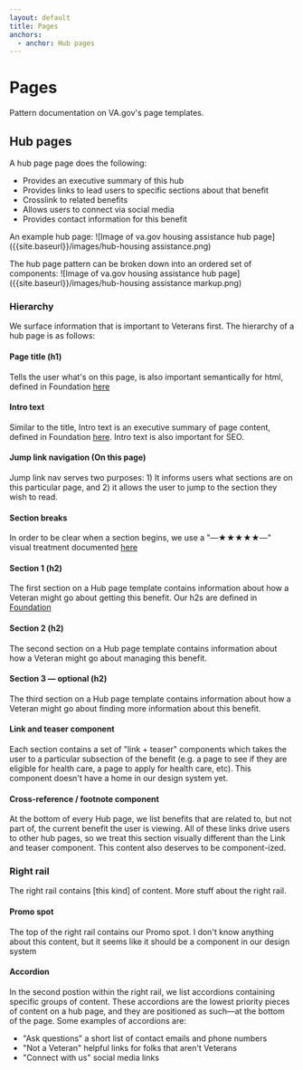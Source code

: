 ```yaml
---
layout: default
title: Pages
anchors:
  - anchor: Hub pages
---
```


# Pages

Pattern documentation on VA.gov's page templates.

## Hub pages
A hub page page does the following:
- Provides an executive summary of this hub
- Provides links to lead users to specific sections about that benefit
- Crosslink to related benefits
- Allows users to connect via social media
- Provides contact information for this benefit

An example hub page:
![Image of va.gov housing assistance hub page]({{site.baseurl}}/images/hub-housing assistance.png)

The hub page pattern can be broken down into an ordered set of components:
![Image of va.gov housing assistance hub page]({{site.baseurl}}/images/hub-housing assistance markup.png)

### Hierarchy
We surface information that is important to Veterans first. The hierarchy of a hub page is as follows:

#### Page title (h1)
Tells the user what's on this page, is also important semantically for html, defined in Foundation [here](https://design.va.gov/design/typography.html#headings)
#### Intro text
Similar to the title, Intro text is an executive summary of page content, defined in Foundation [here](https://design.va.gov/design/typography.html#paragraphs). Intro text is also important for SEO.

#### Jump link navigation (On this page)
Jump link nav serves two purposes: 1) It informs users what sections are on this particular page, and 2) it allows the user to jump to the section they wish to read.

#### Section breaks
In order to be clear when a section begins, we use a "—★★★★★—" visual treatment documented [here](https://design.va.gov/components/horizontal-rules)

#### Section 1 (h2)
The first section on a Hub page template contains information about how a Veteran might go about getting this benefit. Our h2s are defined in [Foundation](https://design.va.gov/design/typography.html#headings)

#### Section 2 (h2)
The second section on a Hub page template contains information about how a Veteran might go about managing this benefit.

#### Section 3 — optional (h2)
The third section on a Hub page template contains information about how a Veteran might go about finding more information about this benefit.

#### Link and teaser component
Each section contains a set of "link + teaser" components which takes the user to a particular subsection of the benefit (e.g. a page to see if they are eligible for health care, a page to apply for health care, etc). This component doesn't have a home in our design system yet.

#### Cross-reference / footnote component
At the bottom of every Hub page, we list benefits that are related to, but not part of, the current benefit the user is viewing. All of these links drive users to other hub pages, so we treat this section visually different than the Link and teaser component. This content also deserves to be component-ized.

### Right rail
The right rail contains [this kind] of content. More stuff about the right rail.

#### Promo spot
The top of the right rail contains our Promo spot. I don't know anything about this content, but it seems like it should be a component in our design system

#### Accordion
In the second postion within the right rail, we list accordions containing specific groups of content. These accordions are the lowest priority pieces of content on a hub page, and they are positioned as such—at the bottom of the page. Some examples of accordions are:
* "Ask questions" a short list of contact emails and phone numbers
* "Not a Veteran" helpful links for folks that aren't Veterans
* "Connect with us" social media links
